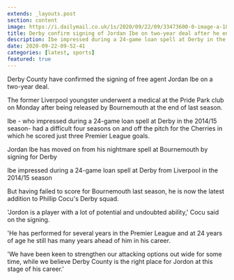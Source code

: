 ```yaml
---
extends: _layouts.post
section: content
image: https://i.dailymail.co.uk/1s/2020/09/22/09/33473600-0-image-a-18_1600764159336.jpg 
title: Derby confirm signing of Jordan Ibe on two-year deal after he ended £15m Bournemouth nightmare 
description: Ibe impressed during a 24-game loan spell at Derby in the 2014/15 season but had a difficult four seasons on and off the pitch for the Cherries in which he scored just three Premier League goals. 
date: 2020-09-22-09-52-41 
categories: [latest, sports] 
featured: true 
--- 
```

Derby County have confirmed the signing of free agent Jordan Ibe on a two-year deal.

The former Liverpool youngster underwent a medical at the Pride Park club on Monday after being released by Bournemouth at the end of last season.

Ibe - who impressed during a 24-game loan spell at Derby in the 2014/15 season- had a difficult four seasons on and off the pitch for the Cherries in which he scored just three Premier League goals.

Jordan Ibe has moved on from his nightmare spell at Bournemouth by signing for Derby

Ibe impressed during a 24-game loan spell at Derby from Liverpool in the 2014/15 season

But having failed to score for Bournemouth last season, he is now the latest addition to Phillip Cocu's Derby squad.

'Jordon is a player with a lot of potential and undoubted ability,' Cocu said on the signing.

'He has performed for several years in the Premier League and at 24 years of age he still has many years ahead of him in his career.

'We have been keen to strengthen our attacking options out wide for some time, while we believe Derby County is the right place for Jordon at this stage of his career.'

